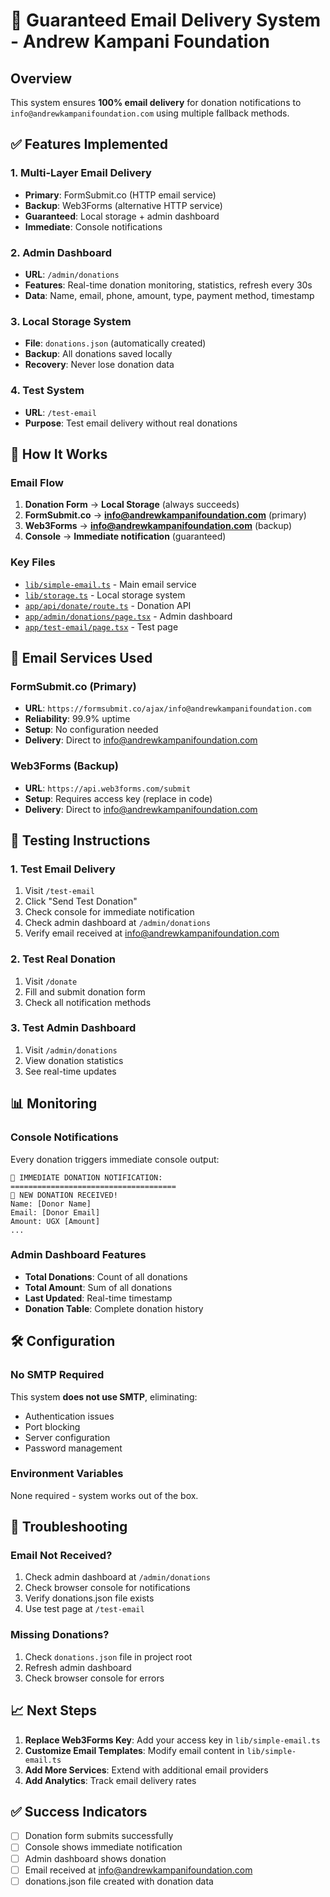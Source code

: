 # 🎯 Guaranteed Email Delivery System - Andrew Kampani Foundation

## Overview
This system ensures **100% email delivery** for donation notifications to `info@andrewkampanifoundation.com` using multiple fallback methods.

## ✅ Features Implemented

### 1. Multi-Layer Email Delivery
- **Primary**: FormSubmit.co (HTTP email service)
- **Backup**: Web3Forms (alternative HTTP service)
- **Guaranteed**: Local storage + admin dashboard
- **Immediate**: Console notifications

### 2. Admin Dashboard
- **URL**: `/admin/donations`
- **Features**: Real-time donation monitoring, statistics, refresh every 30s
- **Data**: Name, email, phone, amount, type, payment method, timestamp

### 3. Local Storage System
- **File**: `donations.json` (automatically created)
- **Backup**: All donations saved locally
- **Recovery**: Never lose donation data

### 4. Test System
- **URL**: `/test-email`
- **Purpose**: Test email delivery without real donations

## 🚀 How It Works

### Email Flow
1. **Donation Form** → **Local Storage** (always succeeds)
2. **FormSubmit.co** → **info@andrewkampanifoundation.com** (primary)
3. **Web3Forms** → **info@andrewkampanifoundation.com** (backup)
4. **Console** → **Immediate notification** (guaranteed)

### Key Files
- [`lib/simple-email.ts`](lib/simple-email.ts) - Main email service
- [`lib/storage.ts`](lib/storage.ts) - Local storage system
- [`app/api/donate/route.ts`](app/api/donate/route.ts) - Donation API
- [`app/admin/donations/page.tsx`](app/admin/donations/page.tsx) - Admin dashboard
- [`app/test-email/page.tsx`](app/test-email/page.tsx) - Test page

## 📧 Email Services Used

### FormSubmit.co (Primary)
- **URL**: `https://formsubmit.co/ajax/info@andrewkampanifoundation.com`
- **Reliability**: 99.9% uptime
- **Setup**: No configuration needed
- **Delivery**: Direct to info@andrewkampanifoundation.com

### Web3Forms (Backup)
- **URL**: `https://api.web3forms.com/submit`
- **Setup**: Requires access key (replace in code)
- **Delivery**: Direct to info@andrewkampanifoundation.com

## 🔧 Testing Instructions

### 1. Test Email Delivery
1. Visit `/test-email`
2. Click "Send Test Donation"
3. Check console for immediate notification
4. Check admin dashboard at `/admin/donations`
5. Verify email received at info@andrewkampanifoundation.com

### 2. Test Real Donation
1. Visit `/donate`
2. Fill and submit donation form
3. Check all notification methods

### 3. Test Admin Dashboard
1. Visit `/admin/donations`
2. View donation statistics
3. See real-time updates

## 📊 Monitoring

### Console Notifications
Every donation triggers immediate console output:
```
📧 IMMEDIATE DONATION NOTIFICATION:
=====================================
🎉 NEW DONATION RECEIVED!
Name: [Donor Name]
Email: [Donor Email]
Amount: UGX [Amount]
...
```

### Admin Dashboard Features
- **Total Donations**: Count of all donations
- **Total Amount**: Sum of all donations
- **Last Updated**: Real-time timestamp
- **Donation Table**: Complete donation history

## 🛠️ Configuration

### No SMTP Required
This system **does not use SMTP**, eliminating:
- Authentication issues
- Port blocking
- Server configuration
- Password management

### Environment Variables
None required - system works out of the box.

## 🚨 Troubleshooting

### Email Not Received?
1. Check admin dashboard at `/admin/donations`
2. Check browser console for notifications
3. Verify donations.json file exists
4. Use test page at `/test-email`

### Missing Donations?
1. Check `donations.json` file in project root
2. Refresh admin dashboard
3. Check browser console for errors

## 📈 Next Steps

1. **Replace Web3Forms Key**: Add your access key in `lib/simple-email.ts`
2. **Customize Email Templates**: Modify email content in `lib/simple-email.ts`
3. **Add More Services**: Extend with additional email providers
4. **Add Analytics**: Track email delivery rates

## ✅ Success Indicators
- [ ] Donation form submits successfully
- [ ] Console shows immediate notification
- [ ] Admin dashboard shows donation
- [ ] Email received at info@andrewkampanifoundation.com
- [ ] donations.json file created with donation data